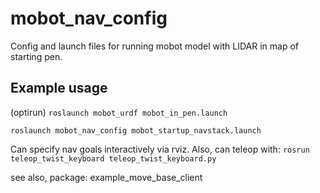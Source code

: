 # mobot_nav_config
Config and launch files for running mobot model with LIDAR in map of starting pen.

## Example usage
(optirun) `roslaunch mobot_urdf mobot_in_pen.launch`

`roslaunch mobot_nav_config mobot_startup_navstack.launch`

Can specify nav goals interactively via rviz.   Also, can teleop with:
`rosrun teleop_twist_keyboard teleop_twist_keyboard.py`

see also, package: example_move_base_client

    
